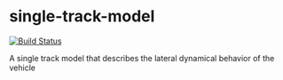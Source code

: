 # single-track-model

[![Build Status](https://github.com/ahmedmogahed/single-track-model/actions/workflows/haskell.yml/badge.svg?branch=main)](https://github.com/ahmedmogahed/single-track-model/actions/workflows/haskell.yml?query=branch%3Amain)

A single track model that describes the lateral dynamical behavior of the vehicle
